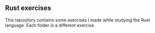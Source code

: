 ## Rust exercises

This repository contains some exercises I made while studying the Rust language. Each folder is a different exercise.